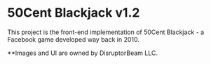 # 50Cent Blackjack v1.2

This project is the front-end implementation of 50Cent Blackjack - a Facebook 
game developed way back in 2010.

**Images and UI are owned by DisruptorBeam LLC.
